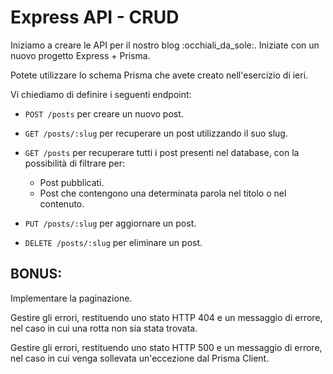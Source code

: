 # Express API - CRUD

Iniziamo a creare le API per il nostro blog :occhiali_da_sole:. Iniziate con un nuovo progetto Express + Prisma.

Potete utilizzare lo schema Prisma che avete creato nell'esercizio di ieri.

Vi chiediamo di definire i seguenti endpoint:
- `POST /posts` per creare un nuovo post.
- `GET /posts/:slug` per recuperare un post utilizzando il suo slug.
- `GET /posts` per recuperare tutti i post presenti nel database, con la possibilità di filtrare per: 

   - Post pubblicati.
   - Post che contengono una determinata parola nel titolo o nel contenuto.

- `PUT /posts/:slug` per aggiornare un post.
- `DELETE /posts/:slug` per eliminare un post.

## BONUS:

Implementare la paginazione.
 
Gestire gli errori, restituendo uno stato HTTP 404 e un messaggio di errore, nel caso in cui una rotta non sia stata trovata.

Gestire gli errori, restituendo uno stato HTTP 500 e un messaggio di errore, nel caso in cui venga sollevata un'eccezione dal Prisma Client.